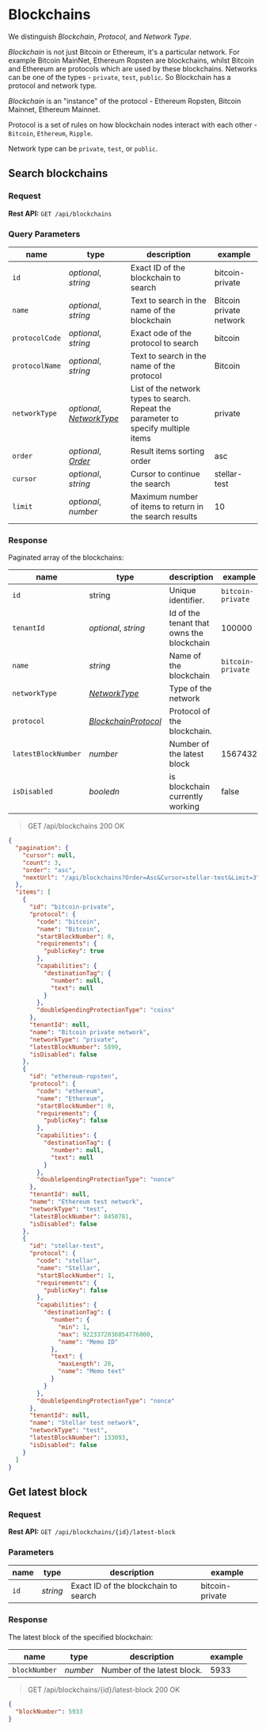# Blockchains

We distinguish *Blockchain*, *Protocol*, and *Network Type*.

*Blockchain* is not just Bitcoin or Ethereum, it's a particular network. For example Bitcoin MainNet, Ethereum Ropsten are blockchains, whilst Bitcoin and Ethereum are protocols which are used by these blockchains. Networks can be one of the types - `private`, `test`, `public`. So Blockchain has a protocol and network type.

*Blockchain* is an "instance" of the protocol - Ethereum Ropsten, Bitcoin Mainnet, Ethereum Mainnet.

Protocol is a set of rules on how blockchain nodes interact with each other - `Bitcoin`, `Ethereum`, `Ripple`.

Network type can be `private`, `test`, or `public`.

## Search blockchains

### Request

**Rest API:** `GET /api/blockchains`

### Query Parameters

| name           | type                                                                            | description                                                                         | example                 |
|----------------|---------------------------------------------------------------------------------|-------------------------------------------------------------------------------------|-------------------------|
| `id`           | *optional*, *string*                                                            | Exact ID of the blockchain to search                                                | bitcoin-private         |
| `name`         | *optional*, *string*                                                            | Text to search in the name of the blockchain                                        | Bitcoin private network |
| `protocolCode` | *optional*, *string*                                                            | Exact ode of the protocol to search                                                 | bitcoin                 |
| `protocolName` | *optional*, *string*                                                            | Text to search in the name of the protocol                                          | Bitcoin                 |
| `networkType`  | *optional*, *[NetworkType](_brokerage-api-data-structures.md#networktype-enum)* | List of the network types to search. Repeat the parameter to specify multiple items | private                 |
| `order`        | *optional*, *[Order](_brokerage-api-data-structures.md#order-enum)*             | Result items sorting order                                                          | asc                     |
| `cursor`       | *optional*, *string*                                                            | Cursor to continue the search                                                       | stellar-test            |
| `limit`        | *optional*, *number*                                                            | Maximum number of items to return in the search results                             | 10                      |

### Response

Paginated array of the blockchains:

| name                | type                                                                                | description                               | example           |
|---------------------|-------------------------------------------------------------------------------------|-------------------------------------------|-------------------|
| `id`                | string                                                                              | Unique identifier.                        | `bitcoin-private` |
| `tenantId`          | *optional*, *string*                                                                | Id of the tenant that owns the blockchain | 100000            |
| `name`              | *string*                                                                            | Name of the blockchain                    | `bitcoin-private` |
| `networkType`       | *[NetworkType](_brokerage-api-data-structures.md#networktype-enum)*                 | Type of the network                       |                   |
| `protocol`          | *[BlockchainProtocol](_brokerage-api-data-structures.md#blockchainprotocol-object)* | Protocol of the blockchain.               |                   |
| `latestBlockNumber` | *number*                                                                            | Number of the latest block                | 1567432           |
| `isDisabled`        | *booledn*                                                                           | is blockchain currently working           | false             |

> GET /api/blockchains 200 OK

```json
{
  "pagination": {
    "cursor": null,
    "count": 3,
    "order": "asc",
    "nextUrl": "/api/blockchains?Order=Asc&Cursor=stellar-test&Limit=3"
  },
  "items": [
    {
      "id": "bitcoin-private",
      "protocol": {
        "code": "bitcoin",
        "name": "Bitcoin",
        "startBlockNumber": 0,
        "requirements": {
          "publicKey": true
        },
        "capabilities": {
          "destinationTag": {
            "number": null,
            "text": null
          }
        },
        "doubleSpendingProtectionType": "coins"
      },
      "tenantId": null,
      "name": "Bitcoin private network",
      "networkType": "private",
      "latestBlockNumber": 5899,
      "isDisabled": false
    },
    {
      "id": "ethereum-ropsten",
      "protocol": {
        "code": "ethereum",
        "name": "Ethereum",
        "startBlockNumber": 0,
        "requirements": {
          "publicKey": false
        },
        "capabilities": {
          "destinationTag": {
            "number": null,
            "text": null
          }
        },
        "doubleSpendingProtectionType": "nonce"
      },
      "tenantId": null,
      "name": "Ethereum test network",
      "networkType": "test",
      "latestBlockNumber": 8450781,
      "isDisabled": false
    },
    {
      "id": "stellar-test",
      "protocol": {
        "code": "stellar",
        "name": "Stellar",
        "startBlockNumber": 1,
        "requirements": {
          "publicKey": false
        },
        "capabilities": {
          "destinationTag": {
            "number": {
              "min": 1,
              "max": 9223372036854776000,
              "name": "Memo ID"
            },
            "text": {
              "maxLength": 28,
              "name": "Memo text"
            }
          }
        },
        "doubleSpendingProtectionType": "nonce"
      },
      "tenantId": null,
      "name": "Stellar test network",
      "networkType": "test",
      "latestBlockNumber": 133093,
      "isDisabled": false
    }
  ]
}
```

## Get latest block

### Request

**Rest API:** `GET /api/blockchains/{id}/latest-block`

### Parameters

| name | type     | description                          | example         |
|------|----------|--------------------------------------|-----------------|
| `id` | *string* | Exact ID of the blockchain to search | bitcoin-private |

### Response

The latest block of the specified blockchain:

| name          | type     | description                 | example |
|---------------|----------|-----------------------------|---------|
| `blockNumber` | *number* | Number of the latest block. | 5933    |

> GET /api/blockchains/{id}/latest-block 200 OK

```json
{
  "blockNumber": 5933
}
```
